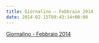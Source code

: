 ```yaml
---
title: Giornalino – Febbraio 2014
date: 2014-02-15T09:43:14+00:00
---
```

[Giornalino - Febbraio 2014](http://www.basketgardolo.it/wp-content/uploads/2014/02/giornalino-febbraio-2014.pdf)